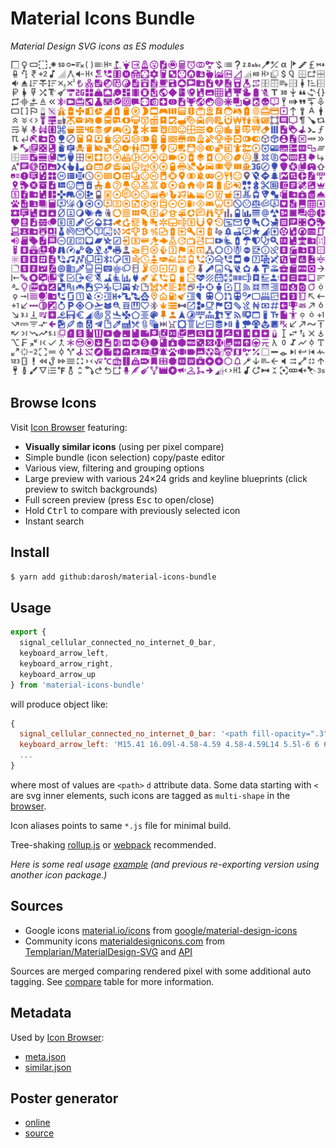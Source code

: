 # Material Icons Bundle

_Material Design SVG icons as ES modules_

[![](./meta/poster.svg)](https://darosh.github.io/material-icons-bundle/)

## Browse Icons

Visit [Icon Browser](https://darosh.github.io/material-icons-bundle/) featuring:

- **Visually similar icons** (using per pixel compare)
- Simple bundle (icon selection) copy/paste editor
- Various view, filtering and grouping options
- Large preview with various 24&times;24 grids and keyline blueprints (click preview to switch backgrounds)
- Full screen preview (press <kbd>Esc</kbd> to open/close)
- Hold <kbd>Ctrl</kbd> to compare with previously selected icon
- Instant search

## Install

```bash
$ yarn add github:darosh/material-icons-bundle
```

## Usage

```javascript
export {
  signal_cellular_connected_no_internet_0_bar,
  keyboard_arrow_left,
  keyboard_arrow_right,
  keyboard_arrow_up
} from 'material-icons-bundle'
```

will produce object like:

```javascript
{
  signal_cellular_connected_no_internet_0_bar: '<path fill-opacity=".3" d="M22 8V2L2 22h16V8z"></path>...',
  keyboard_arrow_left: 'M15.41 16.09l-4.58-4.59 4.58-4.59L14 5.5l-6 6 6 6z',
  ...
}
```

where most of values are `<path>` `d` attribute data. Some data starting with `<` are svg inner elements, such icons are tagged as `multi-shape` in the [browser](https://darosh.github.io/material-icons-bundle/#/?group=All&search=multi-shape).

Icon aliases points to same `*.js` file for minimal build. 

Tree-shaking [rollup.js](https://rollupjs.org/#tree-shaking) or [webpack](https://webpack.js.org/guides/tree-shaking/) recommended.

_Here is some real usage [example](https://github.com/darosh/oax/commit/9856e4a2583871fc91ea6b62d2ec991b19b4cfa5#diff-72b3431e98e067995f113fd82497deae) (and previous _re-exporting version_ using another icon package.)_

## Sources

- Google icons [material.io/icons](https://material.io/icons/) from [google/material-design-icons](https://github.com/google/material-design-icons/)
- Community icons [materialdesignicons.com](https://materialdesignicons.com/) from [Templarian/MaterialDesign-SVG](https://github.com/Templarian/MaterialDesign-SVG) and [API](https://github.com/Templarian/MaterialDesign-Site/blob/master/src/content/api.md)

Sources are merged comparing rendered pixel with some additional auto tagging.
See [compare](https://darosh.github.io/material-icons-bundle/#/compare) table for more information.

## Metadata

Used by [Icon Browser](https://darosh.github.io/material-icons-bundle/):

- [meta.json](https://darosh.github.io/material-icons-bundle/meta.json)
- [similar.json](https://darosh.github.io/material-icons-bundle/similar.json)

## Poster generator

- [online](https://darosh.github.io/material-icons-bundle/poster.html) 
- [source](./meta/poster.html)

